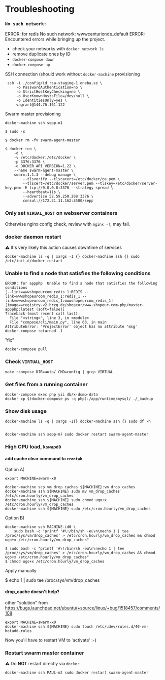 # Troubleshooting

### `No such network:`

  ERROR: for redis  No such network: wwwcenturionde_default
  ERROR: Encountered errors while bringing up the project.

- check your networks with `docker network ls`
- remove duplicate ones by ID
- `docker-compose down`
- `docker-compose up`


SSH connection (should work without `docker-machine` provisioning

     ssh -i ./config/id_rsa-staging-1.oneba.se \
         -o PasswordAuthentication=no \
         -o StrictHostKeyChecking=no \
         -o UserKnownHostsFile=/dev/null \
         -o IdentitiesOnly=yes \
         vagrant@144.76.161.122

Swarm master provisioning

    docker-machine ssh sepp-m1

    $ sudo -s

    $ docker rm -fv swarm-agent-master

    $ docker run \
        -d \
        -v /etc/docker:/etc/docker \
        -p 3376:3376 \
        -e DOCKER_API_VERSION=1.22 \
        --name swarm-agent-master \
        swarm:1.1.3 --debug manage \
            --tlsverify --tlscacert=/etc/docker/ca.pem \
            --tlscert=/etc/docker/server.pem --tlskey=/etc/docker/server-key.pem -H tcp://0.0.0.0:3376 --strategy spread \
            --heartbeat=11s \
            --advertise 52.59.250.208:3376 \
            consul://172.31.11.162:8500/sepp
    
### Only set `VIRUAL_HOST` on webserver containers

Otherwise nginx config check, review with `nginx -T`, may fail.

    
### docker daemon restart

:warning: It's very likely this action causes downtime of services

    docker-machine ls -q | xargs -I {} docker-machine ssh {} sudo /etc/init.d/docker restart
    
    
### Unable to find a node that satisfies the following conditions
        
    ERROR: for appphp  Unable to find a node that satisfies the following conditions 
    [--link=wwwshopeurcom_redis_1:REDIS --link=wwwshopeurcom_redis_1:redis_1 --link=wwwshopeurcom_redis_1:wwwshopeurcom_redis_1]
    [image==registry-v2.hrzg.de/shopeur/www-shopeur-com-php/master-appphp:latest (soft=false)]
    Traceback (most recent call last):
      File "<string>", line 3, in <module>
      File "compose/cli/main.py", line 63, in main
    AttributeError: 'ProjectError' object has no attribute 'msg'
    docker-compose returned -1

"fix"

    docker-compose pull
    
    
### Check `VIRTUAL_HOST`
    
    make rcompose DIR=auto/ CMD=config | grep VIRTUAL
    
### Get files from a running container
    
    docker-compose exec php yii db/x-dump-data
    docker cp $(docker-compose ps -q php):/app/runtime/mysql/ ./_backup
    
    
### Show disk usage

    docker-machine ls -q | xargs -I{} docker-machine ssh {} sudo df -h
    

    docker-machine ssh sepp-m7 sudo docker restart swarm-agent-master



###  High CPU load, `kswapd0`

#### add cache clear command to `crontab`

Option A)

    export MACHINE=swarm-x0

    docker-machine scp vm_drop_caches ${MACHINE}:vm_drop_caches
    docker-machine ssh ${MACHINE} sudo mv vm_drop_caches /etc/cron.hourly/vm_drop_caches
    docker-machine ssh ${MACHINE} sudo chmod ugo+x /etc/cron.hourly/vm_drop_caches
    docker-machine ssh ${MACHINE} sudo /etc/cron.hourly/vm_drop_caches

Option B)

    docker-machine ssh MACHINE-id0 \
        sudo bash -c "printf '#\!/bin/sh -eu\n\necho 1 | tee /proc/sys/vm/drop_caches' > /etc/cron.hourly/vm_drop_caches && chmod ugo+x /etc/cron.hourly/vm_drop_caches"

    $ sudo bash -c "printf '#\!/bin/sh -eu\n\necho 1 | tee /proc/sys/vm/drop_caches' > /etc/cron.hourly/vm_drop_caches && chmod ugo+x /etc/cron.hourly/vm_drop_caches"
    $ chmod ugo+x /etc/cron.hourly/vm_drop_caches

Apply manually
       
   $ echo 1 | sudo tee /proc/sys/vm/drop_caches

#### drop_cache doesn't help?

other "solution" from https://bugs.launchpad.net/ubuntu/+source/linux/+bug/1518457/comments/108

```
export MACHINE=swarm-x0
docker-machine ssh ${MACHINE} sudo touch /etc/udev/rules.d/40-vm-hotadd.rules
```

Now you'll have to restart VM to 'activate' :-(


### Restart swarm master container

:warning: Do **NOT** restart directly via `docker`

    docker-machine ssh PAUL-m2 sudo docker restart swarm-agent-master

    
